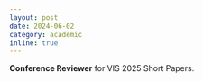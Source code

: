 ```yaml
---
layout: post
date: 2024-06-02
category: academic
inline: true
---
```


**Conference Reviewer** for VIS 2025 Short Papers.
